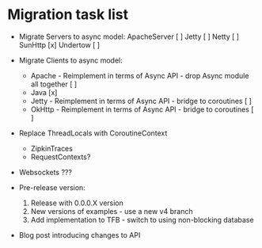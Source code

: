 Migration task list
===============

- Migrate Servers to async model:
     ApacheServer [ ]
     Jetty [ ]
     Netty [ ]
     SunHttp [x]
     Undertow [ ]
     
- Migrate Clients to async model:
    - Apache - Reimplement in terms of Async API  - drop Async module all together [ ]
    - Java [x]
    - Jetty - Reimplement in terms of Async API - bridge to coroutines [ ]
    - OkHttp - Reimplement in terms of Async API - bridge to coroutines [ ]

- Replace ThreadLocals with CoroutineContext
    - ZipkinTraces
    - RequestContexts?

- Websockets ???
   
- Pre-release version:
    1. Release with 0.0.0.X version
    1. New versions of examples - use a new v4 branch
    1. Add implementation to TFB - switch to using non-blocking database

- Blog post introducing changes to API